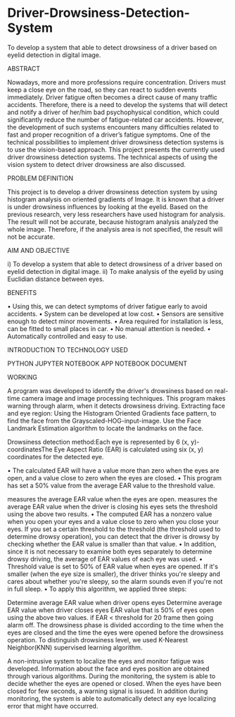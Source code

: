 # Driver-Drowsiness-Detection-System

To develop a system that able to detect drowsiness of a driver based on eyelid detection in digital image.

ABSTRACT

Nowadays, more and more professions require concentration. Drivers must keep a close eye on the road, so they can react to sudden events immediately. Driver fatigue often becomes a direct cause of many traffic accidents. Therefore, there is a need to develop the systems that will detect and notify a driver of her/him bad psychophysical condition, which could significantly reduce the number of fatigue-related car accidents. However, the development of such systems encounters many difficulties related to fast and proper recognition of a driver’s fatigue symptoms. One of the technical possibilities to implement driver drowsiness detection systems is to use the vision-based approach. This project presents the currently used driver drowsiness detection systems. The technical aspects of using the vision system to detect driver drowsiness are also discussed.

PROBLEM DEFINITION

This project is to develop a driver drowsiness detection system by using histogram analysis on oriented gradients of Image. It is known that a driver is under drowsiness influences by looking at the eyelid. Based on the previous research, very less researchers have used histogram for analysis. The result will not be accurate, because histogram analysis analyzed the whole image. Therefore, if the analysis area is not specified, the result will not be accurate.

AIM AND OBJECTIVE

i) To develop a system that able to detect drowsiness of a driver based on eyelid detection in digital image. ii) To make analysis of the eyelid by using Euclidian distance between eyes.

BENEFITS

• Using this, we can detect symptoms of driver fatigue early to avoid accidents. • System can be developed at low cost. • Sensors are sensitive enough to detect minor movements. • Area required for installation is less, can be fitted to small places in car. • No manual attention is needed. • Automatically controlled and easy to use.

INTRODUCTION TO TECHNOLOGY USED

PYTHON JUPYTER NOTEBOOK APP NOTEBOOK DOCUMENT

WORKING

A program was developed to identify the driver's drowsiness based on real-time camera image and image processing techniques. This program makes warning through alarm, when it detects drowsiness driving. Extracting face and eye region: Using the Histogram Oriented Gradients face pattern, to find the face from the Grayscaled-HOG-input-image. Use the Face Landmark Estimation algorithm to locate the landmarks on the face.

Drowsiness detection method:Each eye is represented by 6 (x, y)-coordinatesThe Eye Aspect Ratio (EAR) is calculated using six (x, y) coordinates for the detected eye.

• The calculated EAR will have a value more than zero when the eyes are open, and a value close to zero when the eyes are closed. • This program has set a 50% value from the average EAR value to the threshold value.

measures the average EAR value when the eyes are open. measures the average EAR value when the driver is closing his eyes sets the threshold using the above two results. • The computed EAR has a nonzero value when you open your eyes and a value close to zero when you close your eyes. If you set a certain threshold to the threshold (the threshold used to determine drowsy operation), you can detect that the driver is drowsy by checking whether the EAR value is smaller than that value. • In addition, since it is not necessary to examine both eyes separately to determine drowsy driving, the average of EAR values of each eye was used. • Threshold value is set to 50% of EAR value when eyes are opened. If it's smaller (when the eye size is smaller), the driver thinks you're sleepy and cares about whether you're sleepy, so the alarm sounds even if you're not in full sleep. • To apply this algorithm, we applied three steps:

Determine average EAR value when driver opens eyes Determine average EAR value when driver closes eyes EAR value that is 50% of eyes open using the above two values. if EAR < threshold for 20 frame then going alarm off. The drowsiness phase is divided according to the time when the eyes are closed and the time the eyes were opened before the drowsiness operation. To distinguish drowsiness level, we used K-Nearest Neighbor(KNN) supervised learning algorithm.

A non-intrusive system to localize the eyes and monitor fatigue was developed. Information about the face and eyes position are obtained through various algorithms. During the monitoring, the system is able to decide whether the eyes are opened or closed. When the eyes have been closed for few seconds, a warning signal is issued. In addition during monitoring, the system is able to automatically detect any eye localizing error that might have occurred.
